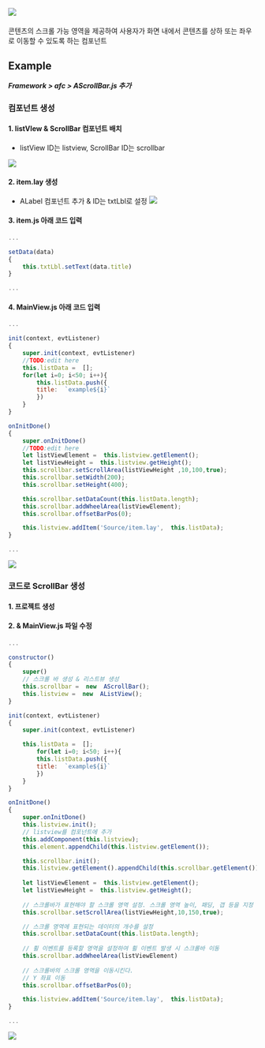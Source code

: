 ![](https://wikidocs.net/images/page/274095/scrollBar.png)
####

콘텐츠의 스크롤 가능 영역을 제공하여 사용자가 화면 내에서 콘텐츠를 상하 또는 좌우로 이동할 수 있도록 하는 컴포넌트

## Example

**_Framework > afc > AScrollBar.js 추가_**

### 컴포넌트 생성

#### 1. listVIew & ScrollBar 컴포넌트 배치
* listView ID는 listview, ScrollBar ID는 scrollbar 

![](https://wikidocs.net/images/page/274095/scorll_first.png)

#### 2. item.lay 생성
* ALabel 컴포넌트 추가 & ID는 txtLbl로 설정
![](https://wikidocs.net/images/page/274095/scorll_list.png)

#### 3. item.js 아래 코드 입력

```javascript
...

setData(data)
{
	this.txtLbl.setText(data.title)
}

...
```

#### 4. MainView.js 아래 코드 입력

```javascript
...

init(context, evtListener)
{
	super.init(context, evtListener)
	//TODO:edit here
	this.listData =  [];
	for(let i=0; i<50; i++){
		this.listData.push({
		title:  `example${i}`
		})
	}
}

onInitDone()
{
	super.onInitDone()
	//TODO:edit here
	let listViewElement =  this.listview.getElement();
	let listViewHeight =  this.listview.getHeight();
	this.scrollbar.setScrollArea(listViewHeight ,10,100,true);
	this.scrollbar.setWidth(200);
	this.scrollbar.setHeight(400);

	this.scrollbar.setDataCount(this.listData.length);
	this.scrollbar.addWheelArea(listViewElement);
	this.scrollbar.offsetBarPos(0);

	this.listview.addItem('Source/item.lay',  this.listData);
}

...
```

![](https://wikidocs.net/images/page/274095/scroll_result.png)

### 코드로 ScrollBar 생성

#### 1. 프로젝트 생성

#### 2. & MainView.js 파일 수정

```javascript
...

constructor()
{
	super()
	// 스크롤 바 생성 & 리스트뷰 생성
	this.scrollbar =  new  AScrollBar();
	this.listview =  new  AListView();
}

init(context, evtListener)
{
	super.init(context, evtListener)

	this.listData =  [];
		for(let i=0; i<50; i++){
		this.listData.push({
		title:  `example${i}`
		})
	}
}

onInitDone()
{
	super.onInitDone()
	this.listview.init();
	// listview를 컴포넌트에 추가
	this.addComponent(this.listview);
	this.element.appendChild(this.listview.getElement());

	this.scrollbar.init();
	this.listview.getElement().appendChild(this.scrollbar.getElement());
	
	let listViewElement =  this.listview.getElement();
	let listViewHeight =  this.listview.getHeight();
	
	// 스크롤바가 표현해야 할 스크롤 영역 설정. 스크롤 영역 높이, 패딩, 갭 등을 지정
	this.scrollbar.setScrollArea(listViewHeight,10,150,true);

	// 스크롤 영역에 표현되는 데이터의 개수를 설정
	this.scrollbar.setDataCount(this.listData.length);
	
	// 휠 이벤트를 등록할 영역을 설정하여 휠 이벤트 발생 시 스크롤바 이동
	this.scrollbar.addWheelArea(listViewElement)
	
	// 스크롤바의 스크롤 영역을 이동시킨다.
	// Y 좌표 이동
	this.scrollbar.offsetBarPos(0);

	this.listview.addItem('Source/item.lay',  this.listData);
}

...
```

![](https://wikidocs.net/images/page/274095/scroll_view2.png)